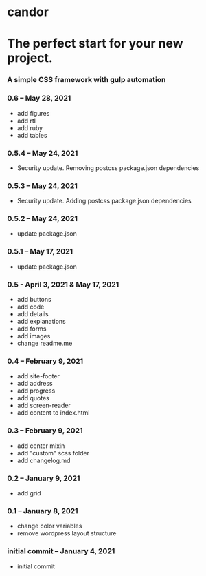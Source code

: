 # candor

# The perfect start for your new project.
### A simple CSS framework with gulp automation

### 0.6 – May 28, 2021
- add figures
- add rtl
- add ruby
- add tables

### 0.5.4 – May 24, 2021
- Security update. Removing postcss package.json dependencies

### 0.5.3 – May 24, 2021
- Security update. Adding postcss package.json dependencies

### 0.5.2 – May 24, 2021
- update package.json

### 0.5.1 – May 17, 2021
- update package.json

### 0.5 - April 3, 2021 & May 17, 2021
- add buttons
- add code
- add details
- add explanations
- add forms
- add images
- change readme.me

### 0.4 – February 9, 2021
- add site-footer
- add address
- add progress
- add quotes
- add screen-reader
- add content to index.html

### 0.3 – February 9, 2021
- add center mixin
- add "custom" scss folder
- add changelog.md

### 0.2 – January 9, 2021
- add grid

### 0.1 – January 8, 2021
- change color variables
- remove wordpress layout structure

### initial commit – January 4, 2021
- initial commit
